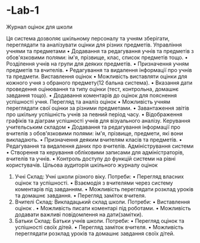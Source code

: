 # -Lab-1
Журнал оцінок для школи

Ця система дозволяє шкільному персоналу та учням зберігати, переглядати та аналізувати оцінки для різних предметів.
Управління учнями та предметами
•	Додавання та редагування учнів та предметів з обов'язковими полями: ім'я, прізвище, клас, список предметів тощо.
•	Розділення учнів на групи для деяких предметів.
•	Призначення учням предметів та вчителів.
•	Редагування та видалення інформації про учнів та предмети.
Виставлення оцінок
•	Можливість виставляти оцінки для кожного учня з обраного предмету(12 бальна система).
•	Вказання дати проведення оцінювання та типу оцінки (тест, контрольна, домашнє завдання тощо).
•	Додавання коментарів до оцінок для пояснення успішності учня.
Перегляд та аналіз оцінок
•	Можливість учням переглядати свої оцінки за різними предметами.
•	Завантаження звітів про шкільну успішність учнів за певний період часу.
•	Відображення графіків та діаграм успішності учнів для візуального аналізу.
Керування учительським складом
•	Додавання та редагування інформації про вчителів з обов'язковими полями: ім'я, прізвище, предмети, які вони викладають.
•	Призначення деяким вчителям класів та предметів.
•	Редагування та видалення даних про вчителів.
Адміністрування системи
•	Створення та керування обліковими записами для адміністраторів, вчителів та учнів.
•	Контроль доступу до функцій системи на рівні користувачів.
Цільова аудиторія шкільного журналу оцінок
1. Учні
Склад: Учні школи різного віку.
Потреби:
•	Перегляд власних оцінок та успішності.
•	Взаємодія з вчителями через систему коментарів під завданням.
•	Можливість переглядати розклад уроків та домашнє завдання.
•	Перегляд заміток вчителя.
2. Вчителі
Склад: Викладацький склад школи.
Потреби:
•	Виставлення оцінок .
•	Можливість писати коментарі під роботами.
•	Можливість додавати важливі повідомлення на дати(замітки).
3. Батьки
Склад: Батьки учнів школи.
Потреби:
•	Перегляд оцінок та успішності своїх дітей.
•	Перегляд заміток вчителя.
•	Можливість переглядати розклад уроків та домашнє завдання своїх дітей.

